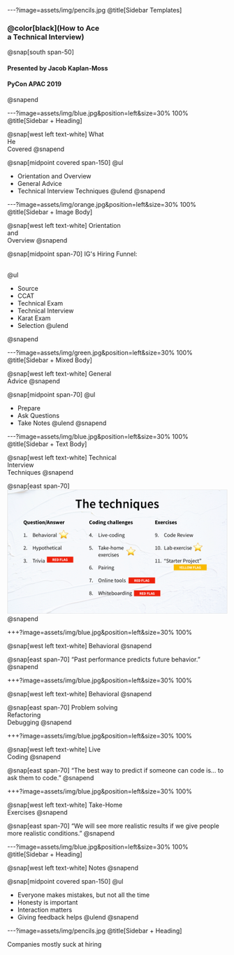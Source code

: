 ---?image=assets/img/pencils.jpg
@title[Sidebar Templates]

### @color[black](How to Ace<br>a Technical Interview)

@snap[south span-50]
<h4>Presented by Jacob Kaplan-Moss</h4>
<h4>PyCon APAC 2019</h4>
@snapend


---?image=assets/img/blue.jpg&position=left&size=30% 100%
@title[Sidebar + Heading]

@snap[west left text-white]
What<br>He<br>Covered
@snapend

@snap[midpoint covered span-150]
@ul
- Orientation and Overview
- General Advice
- Technical Interview Techniques
@ulend
@snapend


---?image=assets/img/orange.jpg&position=left&size=30% 100%
@title[Sidebar + Image Body]

@snap[west left text-white]
Orientation<br>and<br>Overview
@snapend

@snap[midpoint span-70]
IG's Hiring Funnel:<br><br>

@ul
- Source
- CCAT
- Technical Exam
- Technical Interview
- Karat Exam
- Selection
@ulend

@snapend


---?image=assets/img/green.jpg&position=left&size=30% 100%
@title[Sidebar + Mixed Body]

@snap[west left text-white]
General<br>Advice
@snapend

@snap[midpoint span-70]
@ul
- Prepare
- Ask Questions
- Take Notes
@ulend
@snapend

---?image=assets/img/blue.jpg&position=left&size=30% 100%
@title[Sidebar + Text Body]

@snap[west left text-white]
Technical<br>Interview<br>Techniques
@snapend

@snap[east span-70]
![Techniques](assets/img/techniques.png)
@snapend

+++?image=assets/img/blue.jpg&position=left&size=30% 100%

@snap[west left text-white]
Behavioral
@snapend

@snap[east span-70]
“Past performance predicts future behavior.”
@snapend

+++?image=assets/img/blue.jpg&position=left&size=30% 100%

@snap[west left text-white]
Behavioral
@snapend

@snap[east span-70]
Problem solving<br>
Refactoring<br>
Debugging
@snapend

+++?image=assets/img/blue.jpg&position=left&size=30% 100%

@snap[west left text-white]
Live<br>Coding
@snapend

@snap[east span-70]
“The best way to predict if someone can code is… to ask them to code.”
@snapend

+++?image=assets/img/blue.jpg&position=left&size=30% 100%

@snap[west left text-white]
Take-Home<br>Exercises
@snapend

@snap[east span-70]
“We will see more realistic results if we give people more realistic conditions.”
@snapend

---?image=assets/img/blue.jpg&position=left&size=30% 100%
@title[Sidebar + Heading]

@snap[west left text-white]
Notes
@snapend

@snap[midpoint covered span-150]
@ul
- Everyone makes mistakes, but not all the time
- Honesty is important
- Interaction matters
- Giving feedback helps
@ulend
@snapend

---?image=assets/img/pencils.jpg
@title[Sidebar + Heading]

Companies mostly suck at hiring